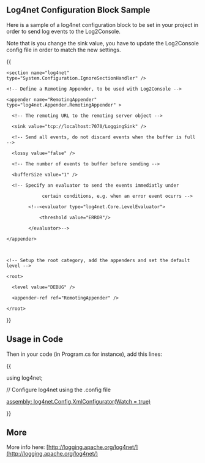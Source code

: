 ## Log4net Configuration Block Sample
Here is a sample of a log4net configuration block to be set in your project in order to send log events to the Log2Console.
Note that is you change the sink value, you have to update the Log2Console config file in order to match the new settings.

{{
<?xml version="1.0" encoding="utf-8" ?>
<configuration>
  <!-- Register a section handler for the log4net section -->
  <configSections>
    <section name="log4net" type="System.Configuration.IgnoreSectionHandler" />
  </configSections>

  <!-- This section contains the log4net configuration settings -->
  <log4net>
    <!-- Define a Remoting Appender, to be used with Log2Console -->
    <appender name="RemotingAppender" type="log4net.Appender.RemotingAppender" >
      <!-- The remoting URL to the remoting server object -->
      <sink value="tcp://localhost:7070/LoggingSink" />
      <!-- Send all events, do not discard events when the buffer is full -->
      <lossy value="false" />
      <!-- The number of events to buffer before sending -->
      <bufferSize value="1" />
      <!-- Specify an evaluator to send the events immediatly under
			     certain conditions, e.g. when an error event ocurrs -->
			<!--<evaluator type="log4net.Core.LevelEvaluator">
				<threshold value="ERROR"/>
			</evaluator>-->
    </appender>

    <!-- Setup the root category, add the appenders and set the default level -->
    <root>
      <level value="DEBUG" />
      <appender-ref ref="RemotingAppender" />
    </root>
  </log4net>
</configuration>
}}

## Usage in Code
Then in your code (in Program.cs for instance), add this lines:

{{
using log4net;

// Configure log4net using the .config file
[assembly: log4net.Config.XmlConfigurator(Watch = true)](assembly_-log4net.Config.XmlConfigurator(Watch-=-true))
}}

## More
More info here: [http://logging.apache.org/log4net/](http://logging.apache.org/log4net/)